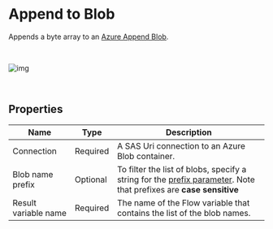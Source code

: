 # Append to Blob

Appends a byte array to an [Azure Append Blob](https://learn.microsoft.com/en-us/rest/api/storageservices/understanding-block-blobs--append-blobs--and-page-blobs#about-append-blobs).


<br/>

![img](https://profitbasedocs.blob.core.windows.net/flowimages/appendblob.png)

<br/>


## Properties

| Name             | Type      |Description                                             |
|------------------|-----------|--------------------------------------------------------|
| Connection       | Required  | A SAS Uri connection to an Azure Blob container.       |
| Blob name prefix | Optional  | To filter the list of blobs, specify a string for the [prefix parameter](https://learn.microsoft.com/en-us/azure/storage/blobs/storage-blobs-list#filter-results-with-a-prefix). Note that prefixes are **case sensitive** |
| Result variable name | Required | The name of the Flow variable that contains the list of the blob names. |

